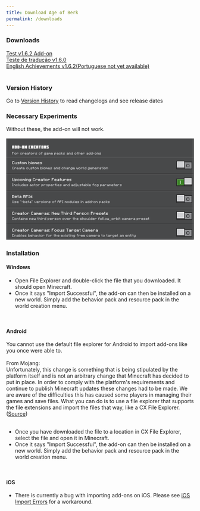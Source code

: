 ```yaml
---
title: Download Age of Berk
permalink: /downloads
---
```


 

### Downloads
<a href="https://github.com/S3XT4-Studio/Age-of-Berk-Add-on-Information/releases/download/v1.6.2/Age.of.Berk.Test.v1.6.2.mcaddon">Test v1.6.2 Add-on</a>
<br>
<a href="https://github.com/S3XT4-Studio/Age-of-Berk-Add-on-Information/releases/download/v1.6.0/Era.de.Berk.Traducao.para.o.Portugues.v1.6.0.mcaddon">Teste de tradução v1.6.0</a>
<br>
<a href="https://github.com/S3XT4-Studio/Age-of-Berk-Add-on-Information/releases/download/v1.6.2/Age.of.Berk.Achievements.mcaddon">English Achievements v1.6.2(Portuguese not yet available)</a>
<br>
<br>
### Version History
Go to [Version History](/versions.md) to read changelogs and see release dates
<br>

### Necessary Experiments
Without these, the add-on will not work.
<br>
<br>
![Experiments](assets/experiment.png)
<br>

### Installation

#### Windows
- Open File Explorer and double-click the file that you downloaded. It should open Minecraft.
- Once it says "Import Successful", the add-on can then be installed on a new world. Simply add the behavior pack and resource pack in the world creation menu.
<br>

#### Android
You cannot use the default file explorer for Android to import add-ons like you once were able to.
<br>
<br>
From Mojang: 
<br>
Unfortunately, this change is something that is being stipulated by the platform itself and is not an arbitrary change that Minecraft has decided to put in place. In order to comply with the platform's requirements and continue to publish Minecraft updates these changes had to be made. We are aware of the difficulties this has caused some players in managing their games and save files. What you can do is to use a file explorer that supports the file extensions and import the files that way, like a CX File Explorer. ([Source](https://bugs.mojang.com/browse/MCPE-140165?attachmentViewMode=list))
<br>
<br>
- Once you have downloaded the file to a location in CX File Explorer, select the file and open it in Minecraft.
- Once it says "Import Successful", the add-on can then be installed on a new world. Simply add the behavior pack and resource pack in the world creation menu.
<br>

#### iOS
- There is currently a bug with importing add-ons on iOS. Please see [iOS Import Errors](/ios.md) for a workaround.
